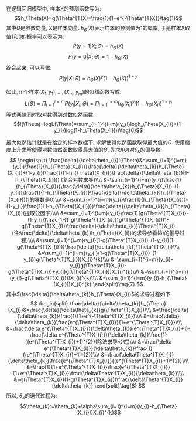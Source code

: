 在逻辑回归模型中, 样本X的预测函数写为:
$$h_\Theta(X)=g(\Theta^{T}X)=\frac{1}{1+e^{-\Theta^{T}X}}\tag{1}$$
其中$\Theta$是参数向量, X是样本向量. $h_\Theta(X)$表示样本的预测值为1的概率, 于是样本X取值1和0的概率可以表示为:
$$P(y=1|X;\Theta)=h_\Theta(X)\tag{2}$$
$$P(y=0|X;\Theta)=1-h_\Theta(X)\tag{3}$$
综合起来, 可以写做:
$$P(y|X;\Theta)=h_\Theta(X)^{y}(1-h_\Theta(X))^{1-y}\tag{4}$$

如此, m个样本$(X_1,y_1),...,(X_m,y_m)$的似然函数写成:
$$L(\Theta)=\Pi_{i=1}^{i=m}P(y_i|X_i;\Theta)=\Pi_{i=1}^{i=m}h_\Theta(X_i)^{y_i}(1-h_\Theta(X_i))^{1-y_i}\tag{5}$$
等式两端同时取对数得到对数似然函数:
$$l(\Theta)=logL(\Theta)=\sum_{i=1}^{i=m}(y_{i}logh_\Theta(X_{i})+(1-y_{i})log(1-h_\Theta(X_{i})))\tag{6}$$

最大似然估计就是在给定的样本数据下, 求解使得似然函数取得最大值的$\Theta$. 使用梯度上升求解使得对数似然函数取得最大值的$\Theta$, 先求$l(\Theta)$对$\theta_{k}$的偏导数:  
$$
\begin{split}
\frac{\delta}{\delta\theta_{i}}l(\Theta)&=\sum_{i=1}^{i=m}(y_{i}\frac{1}{h_{\Theta}(X_{i})}\frac{\delta}{\delta\theta_{k}}h_{\Theta}(X_{i})+(1-y_{i})\frac{1}{1-h_{\Theta}(X_{i})}\frac{\delta}{\delta\theta_{k}}(1-h_{\Theta}(X_{i}))) (复合对数求导)\\\\
&=\sum_{i=1}^{i=m}(y_{i}\frac{1}{h_{\Theta}(X_{i})}\frac{\delta}{\delta\theta_{k}}h_{\Theta}(X_{i})-(1-y_{i})\frac{1}{1-h_{\Theta}(X_{i})}\frac{\delta}{\delta\theta_{k}}h_{\Theta}(X_{i}))(1的导数是0)\\\\
&=\sum_{i=1}^{i=m}(y_{i}\frac{1}{h_{\Theta}(X_{i})}-(1-y_{i})\frac{1}{1-h_{\Theta}(X_{i})})\frac{\delta}{\delta\theta_{k}}h_{\Theta}(X_{i})(提取公因子)\\\\
&=\sum_{i=1}^{i=m}(y_{i}\frac{1}{g(\Theta^{T}X_{i})}-(1-y_{i})\frac{1}{1-g(\Theta^{T}X_{i})})g(\Theta^{T}X_{i})(1-g(\Theta^{T}X_{i}))\frac{\delta}{\delta\theta_{k}}\Theta^{T}X_{i}   (注:\frac{\delta}{\delta\theta_{k}}h_{\Theta}(X_{i})的求导参看(8)的推导过程)\\\\
&=\sum_{i=1}^{i=m}(y_{i}(1-g(\Theta^{T}X_{i}))-(1-y_{i})(1-g(\Theta^{T}X_{i})))\frac{\delta}{\delta\theta_{k}}\Theta^{T}X_{i}\\\\
&=\sum_{i=1}^{i=m}(y_{i}(1-g(\Theta^{T}X_{i}))-(1-y_{i})g(\Theta^{T}X_{i}))X_{i}^{k}\\\\
&=\sum_{i=1}^{i=m}(y_{i}-y_{i}g(\Theta^{T}X_{i})-g(\Theta^{T}X_{i})+y_{i}g(\Theta^{T}X_{i}))X_{i}^{k}\\\\
&=\sum_{i=1}^{i=m}(y_{i}-g(\Theta^{T}X_{i}))X_{i}^{k}\\\\
&=\sum_{i=1}^{i=m}(y_{i}-h_{\Theta}(X_{i}))X_{i}^{k}
\end{split}\tag{7}
$$
其中$\frac{\delta}{\delta\theta_{k}}h_{\Theta}(X_{i})$的求导过程如下:
$$
\begin{split}
\frac{\delta}{\delta\theta_{k}}h_{\Theta}(X_{i})&=\frac{\delta}{\delta\theta_{k}}g(\Theta^{T}X_{i})\\\\
&=\frac{\delta}{\delta\theta_{k}}\frac{1}{1+e^{-\Theta^{T}X_{i}}}\\\\
&=\frac{\delta}{\delta\theta_{k}}\frac{e^{\Theta^{T}X_{i}}}{1+e^{\Theta^{T}X_{i}}}\\\\
&=\frac{\delta e^{\Theta^{T}X_{i}}}{\delta\theta_{k}}(e^{\Theta^{T}X_{i}}+1)-\frac{\delta e^{\Theta^{T}X_{i}}}{\delta\theta_{k}}\frac{1}{(e^{\Theta^{T}X_{i}}+1)^{2}}(除法求导公式)\\\\
&=\frac{\delta e^{\Theta^{T}X_{i}}}{\delta\theta_{k}}\frac{1}{(e^{\Theta^{T}X_{i}}+1)^{2}}\\\\
&=\frac{\delta\Theta^{T}X_{i}}{\delta\theta_{k}}\frac{e^{\Theta^{T}X_{i}}}{(e^{\Theta^{T}X_{i}}+1)^{2}}\\\\
&=\frac{1}{1+e^{\Theta^{T}X_{i}}}\frac{e^{\Theta^{T}X_{i}}}{1+e^{\Theta^{T}X_{i}}}\frac{\delta\Theta^{T}X_{i}}{\delta\theta_{k}}\\\\
&=g(\Theta^{T}X_{i})(1-g(\Theta^{T}X_{i}))\frac{\delta\Theta^{T}X_{i}}{\delta\theta_{k}}
\end{split}\tag{8}
$$
所以, $\theta_{k}$的迭代过程为:
$$\theta_{k}:=\theta_{k}+\alpha\sum_{i=1}^{i=m}(y_{i}-h_{\Theta}(X_{i}))X_{i}^{k}$$
